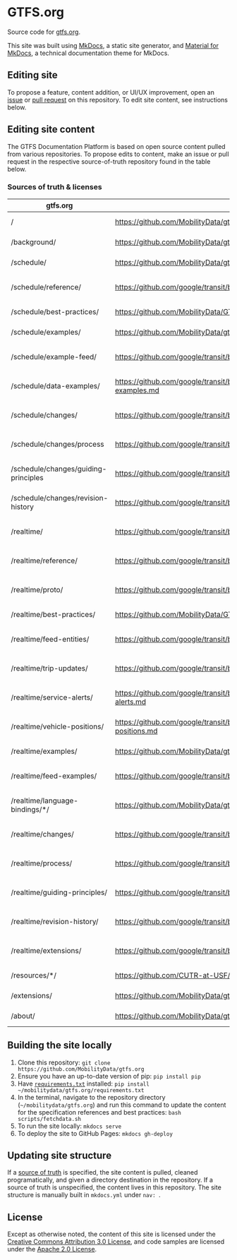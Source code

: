 # GTFS.org

Source code for [gtfs.org](https://gtfs.org/). 

This site was built using [MkDocs](https://www.mkdocs.org/), a static site generator, and [Material for MkDocs](https://squidfunk.github.io/mkdocs-material/), a technical documentation theme for MkDocs.

## Editing site

To propose a feature, content addition, or UI/UX improvement, open an [issue](https://github.com/MobilityData/gtfs.org/issues/new) or [pull request](https://github.com/MobilityData/gtfs.org/pulls) on this repository. To edit site content, see instructions below.

## Editing site content

The GTFS Documentation Platform is based on open source content pulled from various repositories. To propose edits to content, make an issue or pull request in the respective source-of-truth repository found in the table below.

### Sources of truth & licenses

| gtfs.org | Source of truth | License |
| - | - | - |
| / | https://github.com/MobilityData/gtfs.org/blob/main/docs/index.md | CC BY 3.0 | 
| /background/ | https://github.com/MobilityData/gtfs.org/blob/main/docs/background.md | CC BY 3.0 | 
| /schedule/ | https://github.com/MobilityData/gtfs.org/blob/main/docs/schedule/index.md | CC BY 3.0 | 
| /schedule/reference/ | https://github.com/google/transit/blob/master/gtfs/spec/en/reference.md | Apache License 2.0 | 
| /schedule/best-practices/ | https://github.com/MobilityData/GTFS_Schedule_Best-Practices | CC BY 3.0 | 
| /schedule/examples/ | https://github.com/MobilityData/gtfs.org/blob/main/docs/schedule/examples/index.md | CC BY 3.0 |
| /schedule/example-feed/ | https://github.com/google/transit/blob/master/gtfs/spec/en/examples/README.md | Apache License 2.0 |
| /schedule/data-examples/ | https://github.com/google/transit/blob/master/gtfs/spec/en/examples/data-examples.md | Apache License 2.0 | 
| /schedule/changes/ | https://github.com/google/transit/blob/master/gtfs/CHANGES.md | Apache License 2.0|  
| /schedule/changes/process | https://github.com/google/transit/blob/master/gtfs/CHANGES.md | Apache License 2.0 |  
| /schedule/changes/guiding-principles | https://github.com/google/transit/blob/master/gtfs/CHANGES.md | Apache License 2.0 |  
| /schedule/changes/revision-history | https://github.com/google/transit/blob/master/gtfs/CHANGES.md | Apache License 2.0 | 
| /realtime/ | https://github.com/google/transit/blob/master/gtfs-realtime/spec/en/README.md | Apache License 2.0 |
| /realtime/reference/ | https://github.com/google/transit/blob/master/gtfs-realtime/spec/en/reference.md | Apache License 2.0 |
| /realtime/proto/ | https://github.com/google/transit/blob/master/gtfs-realtime/proto/gtfs-realtime.proto | Apache License 2.0 | 
| /realtime/best-practices/ | https://github.com/MobilityData/GTFS_realtime_Best-Practices | CC BY 3.0 |
| /realtime/feed-entities/ | https://github.com/google/transit/blob/master/gtfs-realtime/spec/en/feed-entities.md | Apache License 2.0 | 
| /realtime/trip-updates/ | https://github.com/google/transit/blob/master/gtfs-realtime/spec/en/trip-updates.md | Apache License 2.0 | 
| /realtime/service-alerts/ | https://github.com/google/transit/blob/master/gtfs-realtime/spec/en/service-alerts.md | Apache License 2.0 | 
| /realtime/vehicle-positions/ | https://github.com/google/transit/blob/master/gtfs-realtime/spec/en/vehicle-positions.md | Apache License 2.0 | 
| /realtime/examples/ | https://github.com/MobilityData/gtfs.org/blob/main/docs/realtime/examples/index.md | CC BY 3.0 | 
| /realtime/feed-examples/ | https://github.com/google/transit/blob/master/gtfs-realtime/spec/en/examples | Apache License 2.0 | 
| /realtime/language-bindings/*/ | https://github.com/MobilityData/gtfs-realtime-bindings | Apache License 2.0 | 
| /realtime/changes/ | https://github.com/google/transit/blob/master/gtfs-realtime/CHANGES.md | Apache License 2.0 | 
| /realtime/process/ | https://github.com/google/transit/blob/master/gtfs-realtime/CHANGES.md | Apache License 2.0 | 
| /realtime/guiding-principles/ | https://github.com/google/transit/blob/master/gtfs-realtime/CHANGES.md | Apache License 2.0 | 
| /realtime/revision-history/ | https://github.com/google/transit/blob/master/gtfs-realtime/CHANGES.md | Apache License 2.0 | 
| /realtime/extensions/ | https://github.com/google/transit/blob/master/gtfs-realtime/CHANGES.md | Apache License 2.0 | 
| /resources/*/ | https://github.com/CUTR-at-USF/awesome-transit/blob/master/README.md | CC0 1.0 Universal | 
| /extensions/ | https://github.com/MobilityData/gtfs.org/blob/main/docs/extensions.md | CC BY 3.0 |
| /about/ | https://github.com/MobilityData/gtfs.org/blob/main/docs/about.md | CC BY 3.0 |

## Building the site locally

1. Clone this repository: `git clone https://github.com/MobilityData/gtfs.org`
1. Ensure you have an up-to-date version of pip: `pip install pip`
1. Have [`requirements.txt`](requirements.txt) installed: `pip install ~/mobilitydata/gtfs.org/requirements.txt`
1. In the terminal, navigate to the repository directory (`~/mobilitydata/gtfs.org`) and run this command to update the content for the specification references and best practices: `bash scripts/fetchdata.sh`
1. To run the site locally: `mkdocs serve`
1. To deploy the site to GitHub Pages: `mkdocs gh-deploy`

## Updating site structure

If a [source of truth](#source-of-truth-licenses) is specified, the site content is pulled, cleaned programatically, and given a directory destination in the repository. If a source of truth is unspecified, the content lives in this repository. The site structure is manually built in `mkdocs.yml` under `nav: `.

## License

Except as otherwise noted, the content of this site is licensed under the [Creative Commons Attribution 3.0 License](https://creativecommons.org/licenses/by/3.0/), and code samples are licensed under the [Apache 2.0 License](https://www.apache.org/licenses/LICENSE-2.0).



